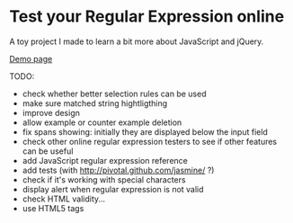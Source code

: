 Test your Regular Expression online
===================================

A toy project I made to learn a bit more about JavaScript and jQuery.

[Demo page](http://florent2.github.com/test-regexp-online/)

TODO:

* check whether better selection rules can be used
* make sure matched string hightligthing
* improve design
* allow example or counter example deletion
* fix spans showing: initially they are displayed below the input field
* check other online regular expression testers to see if other features can be useful
* add JavaScript regular expression reference
* add tests (with http://pivotal.github.com/jasmine/ ?)
* check if it's working with special characters
* display alert when regular expression is not valid
* check HTML validity...
* use HTML5 tags